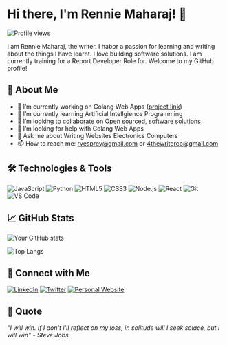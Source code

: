# Hi there, I'm Rennie Maharaj! 👋

![Profile views](https://gpvc.arturio.dev/yourusername)

I am Rennie Maharaj, the writer. I habor a passion for learning and writing about the things I have learnt. I love building software solutions. I am currently training for a Report Developer Role for. Welcome to my GitHub profile!

## 🚀 About Me

- 🔭 I’m currently working on Golang Web Apps ([project link](https://github.com/renniemaharaj/webapps))
- 🌱 I’m currently learning Artificial Intellgience Programming
- 👯 I’m looking to collaborate on Open sourced, software solutions
- 🤔 I’m looking for help with Golang Web Apps
- 💬 Ask me about Writing Websites Electronics Computers
- 📫 How to reach me: rvesprey@gmail.com or 4thewriterco@gmail.com

## 🛠️ Technologies & Tools

![JavaScript](https://img.shields.io/badge/-JavaScript-333333?style=flat&logo=javascript)
![Python](https://img.shields.io/badge/-Python-333333?style=flat&logo=python)
![HTML5](https://img.shields.io/badge/-HTML5-333333?style=flat&logo=html5)
![CSS3](https://img.shields.io/badge/-CSS3-333333?style=flat&logo=css3)
![Node.js](https://img.shields.io/badge/-Node.js-333333?style=flat&logo=node.js)
![React](https://img.shields.io/badge/-React-333333?style=flat&logo=react)
![Git](https://img.shields.io/badge/-Git-333333?style=flat&logo=git)
![VS Code](https://img.shields.io/badge/-VS%20Code-333333?style=flat&logo=visual-studio-code)

## 📈 GitHub Stats

![Your GitHub stats](https://github-readme-stats.vercel.app/api?username=renniemaharaj&show_icons=true&hide_border=true&theme=radical)

![Top Langs](https://github-readme-stats.vercel.app/api/top-langs/?username=renniemaharaj&layout=compact&theme=radical&hide_border=true)

## 🔗 Connect with Me

[![LinkedIn](https://img.shields.io/badge/-LinkedIn-333333?style=flat&logo=linkedin)](https://linkedin.com/in/renniemaharaj)
[![Twitter](https://img.shields.io/badge/-Twitter-333333?style=flat&logo=twitter)](https://twitter.com/irenniemaharaj)
[![Personal Website](https://img.shields.io/badge/-Website-333333?style=flat&logo=google-chrome)](https://thewriterco.com)

<!--## 💼 Featured Projects

### [Project 1](project link)
**Description:** A brief description of Project 1 and what it does.

**Technologies Used:** JavaScript, HTML, CSS

### [Project 2](project link)
**Description:** A brief description of Project 2 and what it does.

**Technologies Used:** Python, Flask, SQLAlchemy

### [Project 3](project link)
**Description:** A brief description of Project 3 and what it does.

**Technologies Used:** Node.js, Express, MongoDB

## 📜 Blog Posts

- [Post Title 1](blog link)
- [Post Title 2](blog link)
- [Post Title 3](blog link)

## 🏆 Achievements

- Achievement 1
- Achievement 2
- Achievement 3-->

<!--## 🎓 Education

- **[Your Degree]** in [Your Field] from [Your University] (Year)

## 📅 Recent Activity-->

<!--START_SECTION:activity
1. ❗️ Closed issue [#1](https://github.com/yourusername/reponame/issues/1) in [renniemaharaj/reponame](https://github.com/yourusername/reponame)
2. 🎉 Merged PR [#2](https://github.com/yourusername/reponame/pull/2) in [renniemaharaj/reponame](https://github.com/yourusername/reponame)
3. 💪 Opened PR [#3](https://github.com/yourusername/reponame/pull/3) in [renniemaharaj/reponame](https://github.com/yourusername/reponame)
<!--END_SECTION:activity-->

## 💬 Quote

*"I will win. If I don't i'll reflect on my loss, in solitude will I seek solace, but I will win" - Steve Jobs*

<!--
**yourusername/yourusername** is a ✨ _special_ ✨ repository because its `README.md` (this file) appears on your GitHub profile.
You can click the Preview link to take a look at your changes.
-->
